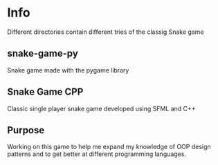 # Info

Different directories contain different tries of the classig Snake game

## snake-game-py

Snake game made with the pygame library

## Snake Game CPP

Classic single player snake game developed using SFML and C++

## Purpose

Working on this game to help me expand my knowledge of OOP design patterns and to get better at different programming languages.
